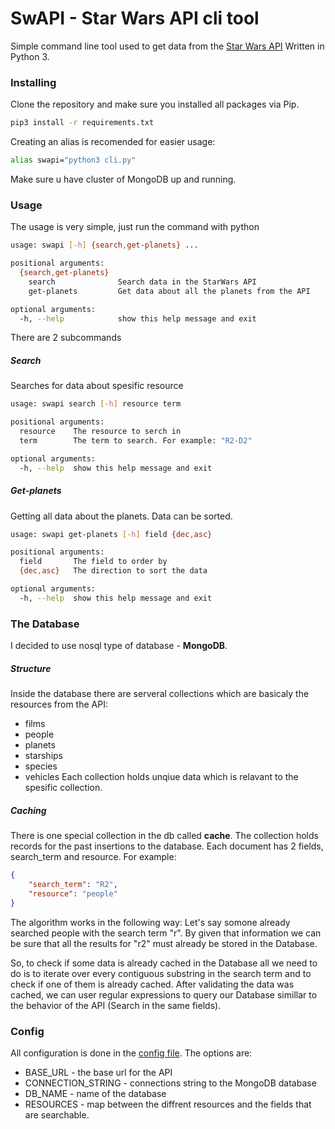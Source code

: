 # SwAPI - Star Wars API cli tool

Simple command line tool used to get data from the [Star Wars API](https://swapi.dev/ "Main Page")
Written in Python 3.

### Installing 
Clone the repository and make sure you installed all packages via Pip.
```bash
pip3 install -r requirements.txt
```
Creating an alias is recomended for easier usage:
```bash
alias swapi="python3 cli.py"
```
Make sure u have cluster of MongoDB up and running.
### Usage 
The usage is very simple, just run the command with python

```bash
usage: swapi [-h] {search,get-planets} ...

positional arguments:
  {search,get-planets}
    search              Search data in the StarWars API
    get-planets         Get data about all the planets from the API

optional arguments:
  -h, --help            show this help message and exit
```
There are 2 subcommands 
##### Search
Searches for data about spesific resource
```bash
usage: swapi search [-h] resource term

positional arguments:
  resource    The resource to serch in
  term        The term to search. For example: "R2-D2"

optional arguments:
  -h, --help  show this help message and exit
```
##### Get-planets
Getting all data about the planets. 
Data can be sorted.
```bash
usage: swapi get-planets [-h] field {dec,asc}

positional arguments:
  field       The field to order by
  {dec,asc}   The direction to sort the data

optional arguments:
  -h, --help  show this help message and exit
```

### The Database
I decided to use nosql type of database - **MongoDB**.
##### Structure
Inside the database there are serveral collections which are basicaly the resources from the API:
* films
* people
* planets
* starships
* species
* vehicles
Each collection holds unqiue data which is relavant to the spesific collection.
##### Caching
There is one special collection in the db called **cache**.
The collection holds records for the past insertions to the database.
Each document has 2 fields, search_term and resource.
For example:
```json
{
    "search_term": "R2",
    "resource": "people"
}
```
The algorithm works in the following way:
Let's say somone already searched people with the search term "r".
By given that information we can be sure that all the results for "r2" must already be stored in the Database.

So, to check if some data is already cached in the Database all we need to do is to iterate over every contiguous substring in the search term and to check if one of them is already cached.
After validating the data was cached, we can user regular expressions to query our Database simillar to the behavior of the API (Search in the same fields).

### Config
All configuration is done in the [config file](config.json).
The options are:
* BASE_URL - the base url for the API
* CONNECTION_STRING - connections string to the MongoDB database
* DB_NAME - name of the database
* RESOURCES - map between the diffrent resources and the fields that are searchable.



